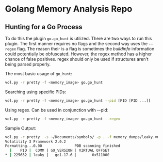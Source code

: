 # Golang Memory Analysis Repo

## Hunting for a Go Process

To do this the plugin `go.go_hunt` is utilized. There are two ways to run this plugin. The first manner requires no flags and the second way uses the `--regex` flag. The reason their is a flag is sometimes the *buildinfo* information could potentially be obfuscated. However, the regex method has a higher chance of false positives. regex should only be used if structures aren't being parsed properly.

The most basic usage of `go_hunt`:
```bash
vol.py -r pretty -f <memory_image> go.go_hunt 
```

Searching using specific PIDs:
```bash
vol.py -r pretty -f <memory_image> go.go_hunt --pid [PID [PID ...]]
```

Using regex. Can be used in conjunction with --pid:
```bash
vol.py -r pretty -f <memory_image> go.go_hunt --regex 
```

Sample Output:
```bash
vol.py -r pretty  -s ~/Documents/symbols/ -p . -f memory_dumps/leaky.vmem go.go_hunt
Volatility 3 Framework 2.0.2
Formatting...0.00               PDB scanning finished                          
  |    PID |  COMM | GO_VERSION | VIRTUAL OFFSET
* | 225632 | leaky |   go1.17.6 |       0x511000
```